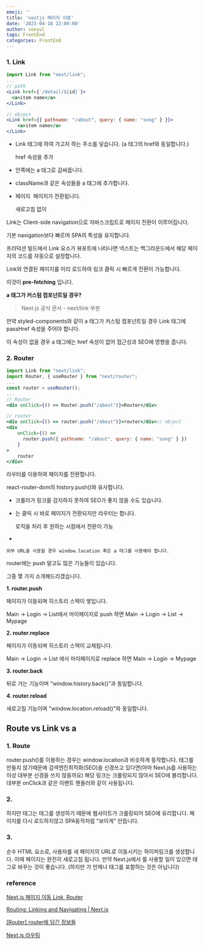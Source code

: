 ```yaml
---
emoji: ''
title: 'nextjs 페이지 이동'
date: '2023-04-18 22:00:00'
author: seoyul
tags: FrontEnd
categories: FrontEnd
---
```


### 1. Link

```jsx
import Link from "next/link";
...
// path
<Link href={`/detail/${id}`}>
  <a>item name</a>
</Link>

// object
<Link href={{ pathname: "/about", query: { name: "song" } }}>
    <a>item name</a>
</Link>
```

- Link 태그에 하여 가고자 하는 주소를 넣습니다. (a 태그의 href와 동일합니다.)
    
    href 속성을 추가
    
- 안쪽에는 a 태그로 감싸줍니다.
- className과 같은 속성들을 a 태그에 추가합니다.
- 페이지  페이지가 전환됩니다.
    
    새로고침 없이
    

Link는 Client-side navigation으로 자바스크립트로 페이지 전환이 이루어집니다.

기본 navigation보다 빠르며 SPA의 특성을 유지합니다.

프러덕션 빌드에서 Link 요소가 뷰포트에 나타나면 넥스트는 백그라운드에서 해당 페이지의 코드를 자동으로 설정합니다.

Link와 연결된 페이지를 미리 로드하여 링크 클릭 시 빠르게 전환이 가능합니다.

이것이 **pre-fetching** 입니다.

**a 태그가 커스텀 컴포넌트일 경우?**

> Next.js 공식 문서 - next/link 부분
> 

만약 styled-components와 같이 a 태그가 커스텀 컴포넌트일 경우 Link 태그에 passHref 속성을 주어야 합니다.

이 속성이 없을 경우 a 태그에는 href 속성이 없어 접근성과 SEO에 영향을 줍니다.

### 2. Router

```jsx
import Link from "next/link";
import Router, { useRouter } from "next/router";
...
const router = useRouter();
...
// Router
<div onClick={() => Router.push("/about")}>Router</div>

// router
<div onClick={() => router.push("/about")}>router</div>// object
<div
    onClick={() =>
      router.push({ pathname: "/about", query: { name: "song" } })
    }
>
	router
</div>
```

라우터를 이용하여 페이지를 전환합니다.

react-router-dom의 history.push()와 유사합니다.

- 크롤러가 링크를 감지하지 못하여 SEO가 좋지 않을 수도 있습니다.
- <Link>는 클릭 시 바로 페이지가 전환되지만 라우터는 합니다.
    
    로직을 처리 후 원하는 시점에서 전환이 가능
    
- 
    
    외부 URL을 사용할 경우 window.location 혹은 a 태그를 사용해야 합니다.
    

router에는 push 말고도 많은 기능들이 있습니다.

그중 몇 가지 소개해드리겠습니다.

**1. router.push**

페이지가 이동되며 히스토리 스택이 쌓입니다.

Main -> Login -> List에서 마이페이지로 push 하면 Main -> Login -> List -> Mypage

**2. router.replace**

페이지가 이동되며 히스토리 스택이 교체됩니다.

Main -> Login -> List 에서 마이페이지로 replace 하면 Main -> Login -> Mypage

**3. router.back**

뒤로 가는 기능이며 "window.history.back()"과 동일합니다.

**4. router.reload**

새로고침 기능이며 "window.location.reload()"와 동일합니다.

## Route vs Link vs a

### 1. Route

router.push()를 이용하는 경우는 window.location과 비슷하게 동작합니다. <a>태그를 만들지 않기때문에 검색엔진최적화(SEO)을 신경쓰고 있다면(아마 Next.js를 사용하는 이상 대부분 신경을 쓰지 않을까요) 해당 링크는 크롤링되지 않아서 SEO에 불리합니다. 대부분 onClick과 같은 이벤트 핸들러와 같이 사용됩니다.

### 2. <Link>

하지만 <Link>태그는 <a>태그를 생성하기 때문에 웹사이트가 크롤링되어 SEO에 유리합니다. 페이지를 다시 로드하지않고 SPA동작처럼 "보이게" 만듭니다.

### 3. <a>

순수 HTML 요소로, 사용자를 새 페이지의 URL로 이동시키는 하이퍼링크를 생성합니다. 이때 페이지는 완전히 새로고침 됩니다. 만약 Next.js에서 <a>를 사용할 일이 있으면 <Link>태그로 바꾸는 것이 좋습니다. (하지만 <Link>가 언제나 <a>태그를 포함하는 것은 아닙니다)


### reference

[Next.js 페이지 이동 Link, Router](https://talkwithcode.tistory.com/98)

[Routing: Linking and Navigating | Next.js](https://beta.nextjs.org/docs/routing/linking-and-navigating)

[[Router] router에 담긴 정보들](https://velog.io/@e_juhee/router-pathname)

[Next.js 라우팅](https://velog.io/@jay/Next.js-%EB%9D%BC%EC%9A%B0%ED%8C%85#catch-all-routes)